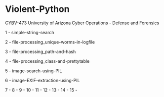 # Violent-Python
CYBV-473
University of Arizona
Cyber Operations - Defense and Forensics

1 - simple-string-search

2 - file-processing_unique-worms-in-logfile

3 - file-processing_path-and-hash

4 - file-processing_class-and-prettytable

5 - image-search-using-PIL

6 - image-EXIF-extraction-using-PIL

7 - 
8 - 
9 - 
10 - 
11 - 
12 - 
13 - 
14 - 
15 - 
